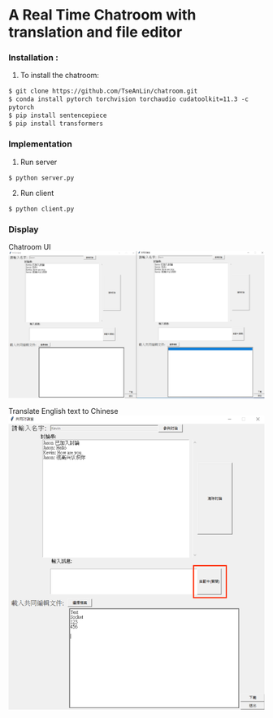  
# A Real Time Chatroom with translation and file editor

### Installation : 

1. To install the chatroom:
```
$ git clone https://github.com/TseAnLin/chatroom.git
$ conda install pytorch torchvision torchaudio cudatoolkit=11.3 -c pytorch
$ pip install sentencepiece
$ pip install transformers
```
### Implementation
1. Run server
```
$ python server.py
```
2. Run client
```
$ python client.py
```
### Display
Chatroom UI
![chat_image](./img/chat.png)

Translate English text to Chinese
![chat_image](./img/translation.png)

  

	 

  

